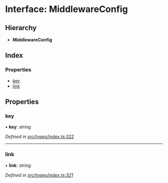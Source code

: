 # Interface: MiddlewareConfig

## Hierarchy

* **MiddlewareConfig**

## Index

### Properties

* [key](types.middlewareconfig.md#key)
* [link](types.middlewareconfig.md#link)

## Properties

###  key

• **key**: *string*

*Defined in [src/types/index.ts:322](https://github.com/PolymathNetwork/polymesh-sdk/blob/73feada/src/types/index.ts#L322)*

___

###  link

• **link**: *string*

*Defined in [src/types/index.ts:321](https://github.com/PolymathNetwork/polymesh-sdk/blob/73feada/src/types/index.ts#L321)*
